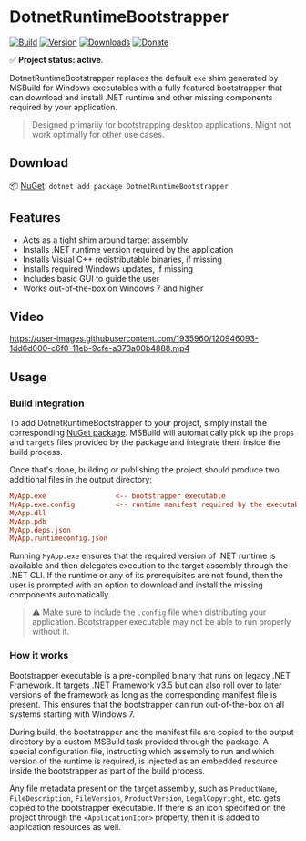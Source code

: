 # DotnetRuntimeBootstrapper

[![Build](https://github.com/Tyrrrz/DotnetRuntimeBootstrapper/workflows/CI/badge.svg?branch=master)](https://github.com/Tyrrrz/DotnetRuntimeBootstrapper/actions)
[![Version](https://img.shields.io/nuget/v/DotnetRuntimeBootstrapper.svg)](https://nuget.org/packages/DotnetRuntimeBootstrapper)
[![Downloads](https://img.shields.io/nuget/dt/DotnetRuntimeBootstrapper.svg)](https://nuget.org/packages/DotnetRuntimeBootstrapper)
[![Donate](https://img.shields.io/badge/donate-$$$-purple.svg)](https://tyrrrz.me/donate)

✅ **Project status: active**.

DotnetRuntimeBootstrapper replaces the default `exe` shim generated by MSBuild for Windows executables with a fully featured bootstrapper that can download and install .NET runtime and other missing components required by your application.

> Designed primarily for bootstrapping desktop applications. Might not work optimally for other use cases.

## Download

📦 [NuGet](https://nuget.org/packages/DotnetRuntimeBootstrapper): `dotnet add package DotnetRuntimeBootstrapper`

## Features

- Acts as a tight shim around target assembly
- Installs .NET runtime version required by the application
- Installs Visual C++ redistributable binaries, if missing
- Installs required Windows updates, if missing
- Includes basic GUI to guide the user
- Works out-of-the-box on Windows 7 and higher

## Video

https://user-images.githubusercontent.com/1935960/120946093-1dd6d000-c6f0-11eb-9cfe-a373a00b4888.mp4

## Usage

### Build integration

To add DotnetRuntimeBootstrapper to your project, simply install the corresponding [NuGet package](https://nuget.org/packages/DotnetRuntimeBootstrapper).
MSBuild will automatically pick up the `props` and `targets` files provided by the package and integrate them inside the build process.

Once that's done, building or publishing the project should produce two additional files in the output directory:

```ini
MyApp.exe                 <-- bootstrapper executable
MyApp.exe.config          <-- runtime manifest required by the executable
MyApp.dll
MyApp.pdb
MyApp.deps.json
MyApp.runtimeconfig.json
```

Running `MyApp.exe` ensures that the required version of .NET runtime is available and then delegates execution to the target assembly through the .NET CLI.
If the runtime or any of its prerequisites are not found, then the user is prompted with an option to download and install the missing components automatically.

> ⚠️ Make sure to include the `.config` file when distributing your application.
Bootstrapper executable may not be able to run properly without it.

### How it works

Bootstrapper executable is a pre-compiled binary that runs on legacy .NET Framework.
It targets .NET Framework v3.5 but can also roll over to later versions of the framework as long as the corresponding manifest file is present.
This ensures that the bootstrapper can run out-of-the-box on all systems starting with Windows 7.

During build, the bootstrapper and the manifest file are copied to the output directory by a custom MSBuild task provided through the package.
A special configuration file, instructing which assembly to run and which version of the runtime is required, is injected as an embedded resource inside the bootstrapper as part of the build process.

Any file metadata present on the target assembly, such as `ProductName`, `FileDescription`, `FileVersion`, `ProductVersion`, `LegalCopyright`, etc. gets copied to the bootstrapper executable.
If there is an icon specified on the project through the `<ApplicationIcon>` property, then it is added to application resources as well.
